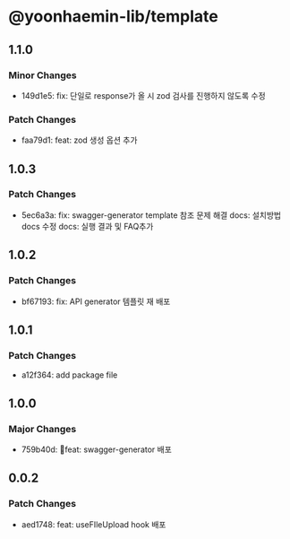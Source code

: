 # @yoonhaemin-lib/template

## 1.1.0

### Minor Changes

- 149d1e5: fix: 단일로 response가 올 시 zod 검사를 진행하지 않도록 수정

### Patch Changes

- faa79d1: feat: zod 생성 옵션 추가

## 1.0.3

### Patch Changes

- 5ec6a3a: fix: swagger-generator template 참조 문제 해결
  docs: 설치방법 docs 수정
  docs: 실행 결과 및 FAQ추가

## 1.0.2

### Patch Changes

- bf67193: fix: API generator 템플릿 재 배포

## 1.0.1

### Patch Changes

- a12f364: add package file

## 1.0.0

### Major Changes

- 759b40d: feat: swagger-generator 배포

## 0.0.2

### Patch Changes

- aed1748: feat: useFIleUpload hook 배포
